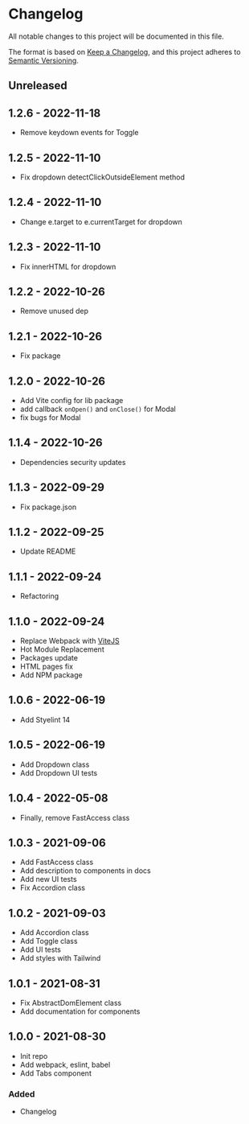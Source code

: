 # Changelog

All notable changes to this project will be documented in this file.

The format is based on [Keep a Changelog](https://keepachangelog.com/en/1.0.0/),
and this project adheres to [Semantic Versioning](https://semver.org/spec/v2.0.0.html).

## Unreleased

## 1.2.6 - 2022-11-18
- Remove keydown events for Toggle

## 1.2.5 - 2022-11-10
- Fix dropdown detectClickOutsideElement method

## 1.2.4 - 2022-11-10
- Change e.target to e.currentTarget for dropdown

## 1.2.3 - 2022-11-10
- Fix innerHTML for dropdown

## 1.2.2 - 2022-10-26
- Remove unused dep

## 1.2.1 - 2022-10-26
- Fix package

## 1.2.0 - 2022-10-26
- Add Vite config for lib package
- add callback `onOpen()` and `onClose()` for Modal
- fix bugs for Modal
## 1.1.4 - 2022-10-26
- Dependencies security updates
## 1.1.3 - 2022-09-29
- Fix package.json
## 1.1.2 - 2022-09-25
- Update README
## 1.1.1 - 2022-09-24
- Refactoring

## 1.1.0 - 2022-09-24
- Replace Webpack with [ViteJS](https://vitejs.dev/)
- Hot Module Replacement
- Packages update
- HTML pages fix
- Add NPM package

## 1.0.6 - 2022-06-19
- Add Styelint 14

## 1.0.5 - 2022-06-19
- Add Dropdown class
- Add Dropdown UI tests

## 1.0.4 - 2022-05-08
- Finally, remove FastAccess class

## 1.0.3 - 2021-09-06
- Add FastAccess class
- Add description to components in docs
- Add new UI tests
- Fix Accordion class

## 1.0.2 - 2021-09-03
- Add Accordion class
- Add Toggle class
- Add UI tests
- Add styles with Tailwind

## 1.0.1 - 2021-08-31
- Fix AbstractDomElement class
- Add documentation for components

## 1.0.0 - 2021-08-30
- Init repo
- Add webpack, eslint, babel
- Add Tabs component
### Added
- Changelog
